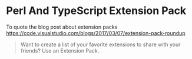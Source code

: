 # Perl And TypeScript Extension Pack

To quote the blog post about extension packs https://code.visualstudio.com/blogs/2017/03/07/extension-pack-roundup

> Want to create a list of your favorite extensions to share with your friends? Use an Extension Pack.
